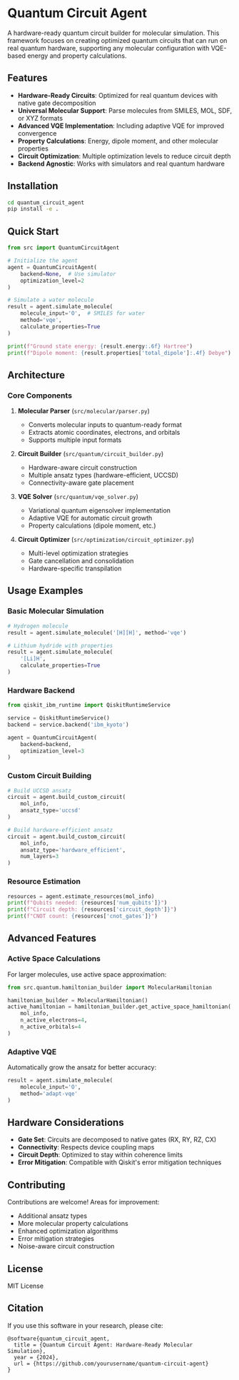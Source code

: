 # Quantum Circuit Agent

A hardware-ready quantum circuit builder for molecular simulation. This framework focuses on creating optimized quantum circuits that can run on real quantum hardware, supporting any molecular configuration with VQE-based energy and property calculations.

## Features

- **Hardware-Ready Circuits**: Optimized for real quantum devices with native gate decomposition
- **Universal Molecular Support**: Parse molecules from SMILES, MOL, SDF, or XYZ formats
- **Advanced VQE Implementation**: Including adaptive VQE for improved convergence
- **Property Calculations**: Energy, dipole moment, and other molecular properties
- **Circuit Optimization**: Multiple optimization levels to reduce circuit depth
- **Backend Agnostic**: Works with simulators and real quantum hardware

## Installation

```bash
cd quantum_circuit_agent
pip install -e .
```

## Quick Start

```python
from src import QuantumCircuitAgent

# Initialize the agent
agent = QuantumCircuitAgent(
    backend=None,  # Use simulator
    optimization_level=2
)

# Simulate a water molecule
result = agent.simulate_molecule(
    molecule_input='O',  # SMILES for water
    method='vqe',
    calculate_properties=True
)

print(f"Ground state energy: {result.energy:.6f} Hartree")
print(f"Dipole moment: {result.properties['total_dipole']:.4f} Debye")
```

## Architecture

### Core Components

1. **Molecular Parser** (`src/molecular/parser.py`)
   - Converts molecular inputs to quantum-ready format
   - Extracts atomic coordinates, electrons, and orbitals
   - Supports multiple input formats

2. **Circuit Builder** (`src/quantum/circuit_builder.py`)
   - Hardware-aware circuit construction
   - Multiple ansatz types (hardware-efficient, UCCSD)
   - Connectivity-aware gate placement

3. **VQE Solver** (`src/quantum/vqe_solver.py`)
   - Variational quantum eigensolver implementation
   - Adaptive VQE for automatic circuit growth
   - Property calculations (dipole moment, etc.)

4. **Circuit Optimizer** (`src/optimization/circuit_optimizer.py`)
   - Multi-level optimization strategies
   - Gate cancellation and consolidation
   - Hardware-specific transpilation

## Usage Examples

### Basic Molecular Simulation

```python
# Hydrogen molecule
result = agent.simulate_molecule('[H][H]', method='vqe')

# Lithium hydride with properties
result = agent.simulate_molecule(
    '[Li]H',
    calculate_properties=True
)
```

### Hardware Backend

```python
from qiskit_ibm_runtime import QiskitRuntimeService

service = QiskitRuntimeService()
backend = service.backend('ibm_kyoto')

agent = QuantumCircuitAgent(
    backend=backend,
    optimization_level=3
)
```

### Custom Circuit Building

```python
# Build UCCSD ansatz
circuit = agent.build_custom_circuit(
    mol_info,
    ansatz_type='uccsd'
)

# Build hardware-efficient ansatz
circuit = agent.build_custom_circuit(
    mol_info,
    ansatz_type='hardware_efficient',
    num_layers=3
)
```

### Resource Estimation

```python
resources = agent.estimate_resources(mol_info)
print(f"Qubits needed: {resources['num_qubits']}")
print(f"Circuit depth: {resources['circuit_depth']}")
print(f"CNOT count: {resources['cnot_gates']}")
```

## Advanced Features

### Active Space Calculations

For larger molecules, use active space approximation:

```python
from src.quantum.hamiltonian_builder import MolecularHamiltonian

hamiltonian_builder = MolecularHamiltonian()
active_hamiltonian = hamiltonian_builder.get_active_space_hamiltonian(
    mol_info,
    n_active_electrons=4,
    n_active_orbitals=4
)
```

### Adaptive VQE

Automatically grow the ansatz for better accuracy:

```python
result = agent.simulate_molecule(
    molecule_input='O',
    method='adapt-vqe'
)
```

## Hardware Considerations

- **Gate Set**: Circuits are decomposed to native gates (RX, RY, RZ, CX)
- **Connectivity**: Respects device coupling maps
- **Circuit Depth**: Optimized to stay within coherence limits
- **Error Mitigation**: Compatible with Qiskit's error mitigation techniques

## Contributing

Contributions are welcome! Areas for improvement:

- Additional ansatz types
- More molecular property calculations
- Enhanced optimization algorithms
- Error mitigation strategies
- Noise-aware circuit construction

## License

MIT License

## Citation

If you use this software in your research, please cite:

```
@software{quantum_circuit_agent,
  title = {Quantum Circuit Agent: Hardware-Ready Molecular Simulation},
  year = {2024},
  url = {https://github.com/yourusername/quantum-circuit-agent}
}
```